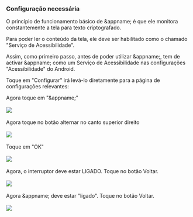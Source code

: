 ### Configuração necessária

O princípio de funcionamento básico de &appname; é que ele monitora constantemente a tela para texto criptografado.

Para poder ler o conteúdo da tela, ele deve ser habilitado como o chamado "Serviço de Acessibilidade".

Assim, como primeiro passo, antes de poder utilizar &appname;, tem de activar &appname; como um Serviço de Acessibilidade nas configurações "Acessibilidade" do Android.

Toque em "Configurar" irá levá-lo diretamente para a página de configurações relevantes:


Agora toque em "&appname;"
<br></br>
<img src="/setup/acs_settings_step_1+pt.png"></img>
<br></br>
Agora toque no botão alternar no canto superior direito
<br></br>
<img src="/setup/acs_settings_step_2+pt.png"></img>
<br></br>
Toque em "OK"
<br></br>
<img src="/setup/acs_settings_step_3+pt.png"></img>
<br></br>
Agora, o interruptor deve estar LIGADO. Toque no botão Voltar.
<br></br>
<img src="/setup/acs_settings_step_4+pt.png"></img>
<br></br>
Agora &appname; deve estar "ligado". Toque no botão Voltar.
<br></br>
<img src="/setup/acs_settings_step_5+pt.png"></img>
<br></br>

